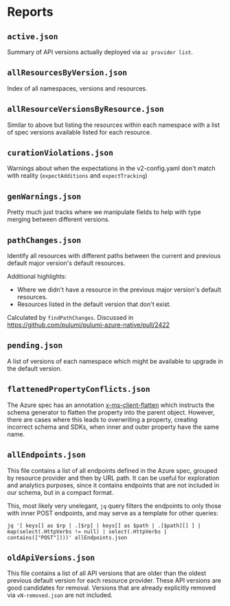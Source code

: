 # Reports

## `active.json`

Summary of API versions actually deployed via `az provider list`.

## `allResourcesByVersion.json`

Index of all namespaces, versions and resources.

## `allResourceVersionsByResource.json`

Similar to above but listing the resources within each namespace with a list of spec versions available listed for each resource.

## `curationViolations.json`

Warnings about when the expectations in the v2-config.yaml don't match with reality (`expectAdditions` and `expectTracking`)

## `genWarnings.json`

Pretty much just tracks where we manipulate fields to help with type merging between different versions.

## `pathChanges.json`

Identify all resources with different paths between the current and previous default major version's default resources.

Additional highlights:

- Where we didn't have a resource in the previous major version's default resources.
- Resources listed in the default version that don't exist.

Calculated by `findPathChanges`. Discussed in <https://github.com/pulumi/pulumi-azure-native/pull/2422>

## `pending.json`

A list of versions of each namespace which might be available to upgrade in the default version.

## `flattenedPropertyConflicts.json`

The Azure spec has an annotation [x-ms-client-flatten](https://github.com/Azure/autorest/blob/main/docs/extensions/readme.md#x-ms-client-flatten) which instructs the schema generator to flatten the property into the parent object. However, there are cases where this leads to overwriting a property, creating incorrect schema and SDKs, when inner and outer property have the same name.

## `allEndpoints.json`

This file contains a list of all endpoints defined in the Azure spec, grouped by resource provider and then by URL path. It can be useful for exploration and analytics purposes, since it contains endpoints that are not included in our schema, but in a compact format.

This, most likely very unelegant, `jq` query filters the endpoints to only those with inner POST endpoints, and may serve as a template for other queries:

```jq
jq '[ keys[] as $rp | .[$rp] | keys[] as $path | .[$path][] ] | map(select(.HttpVerbs != null) | select(.HttpVerbs | contains(["POST"])))' allEndpoints.json
```

## `oldApiVersions.json`

This file contains a list of all API versions that are older than the oldest previous default version for each resource provider. These API versions are good candidates for removal. Versions that are already explicitly removed via `vN-removed.json` are not included.
